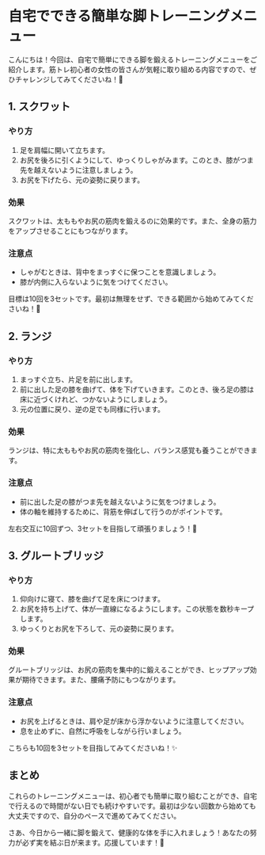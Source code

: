 # 自宅でできる簡単な脚トレーニングメニュー

こんにちは！今回は、自宅で簡単にできる脚を鍛えるトレーニングメニューをご紹介します。筋トレ初心者の女性の皆さんが気軽に取り組める内容ですので、ぜひチャレンジしてみてくださいね！🌟

## 1. スクワット

### やり方
1. 足を肩幅に開いて立ちます。
2. お尻を後ろに引くようにして、ゆっくりしゃがみます。このとき、膝がつま先を越えないように注意しましょう。
3. お尻を下げたら、元の姿勢に戻ります。

### 効果
スクワットは、太ももやお尻の筋肉を鍛えるのに効果的です。また、全身の筋力をアップさせることにもつながります。

### 注意点
- しゃがむときは、背中をまっすぐに保つことを意識しましょう。
- 膝が内側に入らないように気をつけてください。

目標は10回を3セットです。最初は無理をせず、できる範囲から始めてみてくださいね！🍑

## 2. ランジ

### やり方
1. まっすぐ立ち、片足を前に出します。
2. 前に出した足の膝を曲げて、体を下げていきます。このとき、後ろ足の膝は床に近づくけれど、つかないようにしましょう。
3. 元の位置に戻り、逆の足でも同様に行います。

### 効果
ランジは、特に太ももやお尻の筋肉を強化し、バランス感覚も養うことができます。

### 注意点
- 前に出した足の膝がつま先を越えないように気をつけましょう。
- 体の軸を維持するために、背筋を伸ばして行うのがポイントです。

左右交互に10回ずつ、3セットを目指して頑張りましょう！💪

## 3. グルートブリッジ

### やり方
1. 仰向けに寝て、膝を曲げて足を床につけます。
2. お尻を持ち上げて、体が一直線になるようにします。この状態を数秒キープします。
3. ゆっくりとお尻を下ろして、元の姿勢に戻ります。

### 効果
グルートブリッジは、お尻の筋肉を集中的に鍛えることができ、ヒップアップ効果が期待できます。また、腰痛予防にもつながります。

### 注意点
- お尻を上げるときは、肩や足が床から浮かないように注意してください。
- 息を止めずに、自然に呼吸をしながら行いましょう。

こちらも10回を3セットを目指してみてくださいね！✨

## まとめ

これらのトレーニングメニューは、初心者でも簡単に取り組むことができ、自宅で行えるので時間がない日でも続けやすいです。最初は少ない回数から始めても大丈夫ですので、自分のペースで進めてみてください。

さあ、今日から一緒に脚を鍛えて、健康的な体を手に入れましょう！あなたの努力が必ず実を結ぶ日が来ます。応援しています！💖